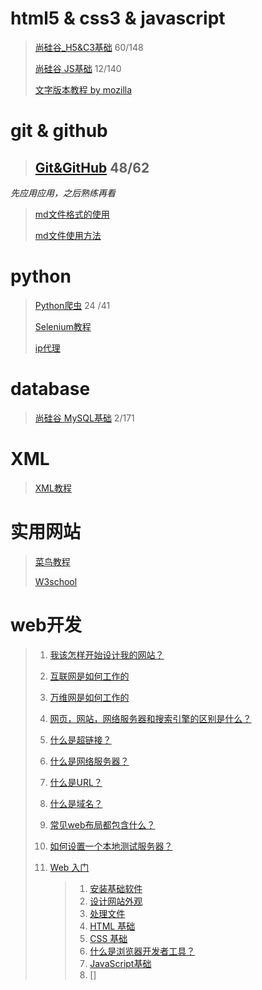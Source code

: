 
html5 & css3 & javascript
===

> [尚硅谷_H5&C3基础][H5&C3] 60/148
>
> [H5&C3]:https://www.youtube.com/playlist?list=PLmOn9nNkQxJFs5KfK5ihVgb8nNccfkgxn
>
> [尚硅谷 JS基础][JS] 12/140
> 
> [文字版本教程 by mozilla][mozilla web]
> 
> [mozilla web]:https://developer.mozilla.org/zh-CN/docs/Learn/Getting_started_with_the_web
>
> [JS]:https://www.youtube.com/playlist?list=PLmOn9nNkQxJFubqN777c_nScnJ4dpEYMT

git & github
===

> ## [Git&GitHub][] 48/62 

> [Git&Github]:https://www.youtube.com/playlist?list=PLmOn9nNkQxJFISyrvKUk8OWg-Pzs1donX

<pre><em>先应用应用，之后熟练再看</em></pre>

>[md文件格式的使用](https://blog.csdn.net/renlzrz/article/details/83545521)
>
>[md文件使用方法][]
>
>[md文件使用方法]: ../../Markdown-Syntax-CN/Markdown-Syntax-CN/syntax.md

python
===

> [Python爬虫][] 24 /41
> 
> [Python爬虫]:https://www.bilibili.com/video/BV12E411A7ZQ
> 
> [Selenium教程](http://www.testclass.net/selenium_python/ "测试教程网")
>
> [ip代理](https://zhuanlan.zhihu.com/p/89462147)


database
===

> [尚硅谷 MySQL基础][MySQL]  2/171
> 
> [mysql]:https://www.youtube.com/playlist?list=PLmOn9nNkQxJHvSwmwwnH3oInxIr7HIZ8U

XML
===

> [XML教程](https://www.w3school.com.cn/xml/index.asp)

实用网站
===

> [菜鸟教程](https://www.runoob.com/)
>
> [W3school](https://www.w3school.com.cn/)


web开发
===
> 1. [我该怎样开始设计我的网站？](https://developer.mozilla.org/zh-CN/docs/Learn/Common_questions/Thinking_before_coding)
> 1. [互联网是如何工作的](https://developer.mozilla.org/zh-CN/docs/learn/How_the_Internet_works)
> 1. [万维网是如何工作的](https://developer.mozilla.org/zh-CN/docs/Learn/Getting_started_with_the_web/How_the_Web_works)
> 1. [网页，网站，网络服务器和搜索引擎的区别是什么？](https://developer.mozilla.org/zh-CN/docs/Learn/Common_questions/Pages_sites_servers_and_search_engines)
> 1. [什么是超链接？](https://developer.mozilla.org/zh-CN/docs/Learn/Common_questions/What_are_hyperlinks)
> 1. [什么是网络服务器？](https://developer.mozilla.org/zh-CN/docs/Learn/Common_questions/What_is_a_web_server)
> 1. [什么是URL？](https://developer.mozilla.org/zh-CN/docs/Learn/Common_questions/What_is_a_URL)
> 1. [什么是域名？](https://developer.mozilla.org/zh-CN/docs/Learn/Common_questions/What_is_a_domain_name)
> 1. [常见web布局都包含什么？](https://wiki.developer.mozilla.org/zh-CN/docs/Learn/Common_questions/Common_web_layouts)
> 1. [如何设置一个本地测试服务器？](https://developer.mozilla.org/zh-CN/docs/Learn/Common_questions/set_up_a_local_testing_server)
> 1. [Web 入门](https://developer.mozilla.org/zh-CN/docs/Learn/Getting_started_with_the_web)
>
>       > 1. [安装基础软件](https://developer.mozilla.org/zh-CN/docs/Learn/Getting_started_with_the_web/Installing_basic_software)
>       > 1. [设计网站外观](https://developer.mozilla.org/zh-CN/docs/Learn/Getting_started_with_the_web/What_will_your_website_look_like)
>       > 1. [处理文件](https://developer.mozilla.org/zh-CN/docs/Learn/Getting_started_with_the_web/Dealing_with_files)
>       > 1. [HTML 基础](https://developer.mozilla.org/zh-CN/docs/Learn/Getting_started_with_the_web/HTML_basics)
>       > 1. [CSS 基础](https://developer.mozilla.org/zh-CN/docs/Learn/Getting_started_with_the_web/CSS_basics)
>       > 1. [什么是浏览器开发者工具？](https://developer.mozilla.org/zh-CN/docs/Learn/Discover_browser_developer_tools)
>       > 1. [JavaScript基础](https://developer.mozilla.org/zh-CN/docs/Learn/Getting_started_with_the_web/JavaScript_basics)
>       > 1. []
